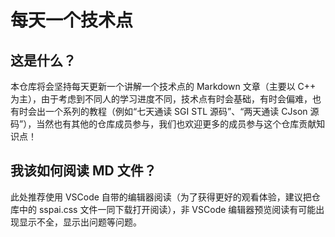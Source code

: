 # 每天一个技术点
## 这是什么？
本仓库将会坚持每天更新一个讲解一个技术点的 Markdown 文章（主要以 C++ 为主），由于考虑到不同人的学习进度不同，技术点有时会基础，有时会偏难，也有时会出一个系列的教程（例如“七天通读 SGI STL 源码”、“两天通读 CJson 源码”），当然也有其他的仓库成员参与，我们也欢迎更多的成员参与这个仓库贡献知识点！
## 我该如何阅读 MD 文件？
此处推荐使用 VSCode 自带的编辑器阅读（为了获得更好的观看体验，建议把仓库中的 sspai.css 文件一同下载打开阅读），非 VSCode 编辑器预览阅读有可能出现显示不全，显示出问题等问题。